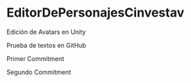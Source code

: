 # EditorDePersonajesCinvestav
Edición de Avatars en Unity



Prueba de textos en GitHub


Primer Commitment 

Segundo Commitment
